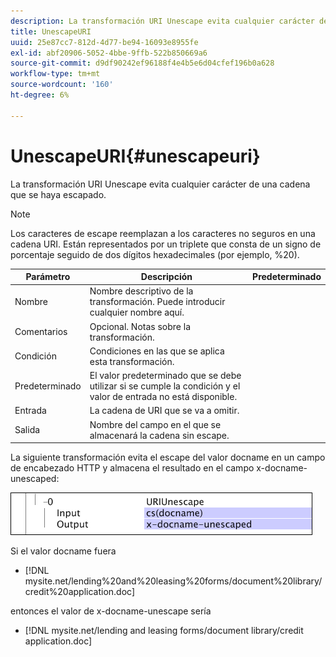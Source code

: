 ```yaml
---
description: La transformación URI Unescape evita cualquier carácter de una cadena que se haya escapado.
title: UnescapeURI
uuid: 25e87cc7-812d-4d77-be94-16093e8955fe
exl-id: abf20906-5052-4bbe-9ffb-522b850669a6
source-git-commit: d9df90242ef96188f4e4b5e6d04cfef196b0a628
workflow-type: tm+mt
source-wordcount: '160'
ht-degree: 6%

---
```


# UnescapeURI{#unescapeuri}

La transformación URI Unescape evita cualquier carácter de una cadena que se haya escapado.

>[!NOTE]
>
>Los caracteres de escape reemplazan a los caracteres no seguros en una cadena URI. Están representados por un triplete que consta de un signo de porcentaje seguido de dos dígitos hexadecimales (por ejemplo, %20).

| Parámetro | Descripción | Predeterminado |
|---|---|---|
| Nombre | Nombre descriptivo de la transformación. Puede introducir cualquier nombre aquí. |  |
| Comentarios | Opcional. Notas sobre la transformación. |  |
| Condición | Condiciones en las que se aplica esta transformación. |  |
| Predeterminado | El valor predeterminado que se debe utilizar si se cumple la condición y el valor de entrada no está disponible. |  |
| Entrada | La cadena de URI que se va a omitir. |  |
| Salida | Nombre del campo en el que se almacenará la cadena sin escape. |  |

La siguiente transformación evita el escape del valor docname en un campo de encabezado HTTP y almacena el resultado en el campo x-docname-unescaped:

![](assets/cfg_TransformationType_UnescapeURI.png)

Si el valor docname fuera

* [!DNL mysite.net/lending%20and%20leasing%20forms/document%20library/credit%20application.doc]

entonces el valor de x-docname-unescape sería

* [!DNL mysite.net/lending and leasing forms/document library/credit application.doc]

